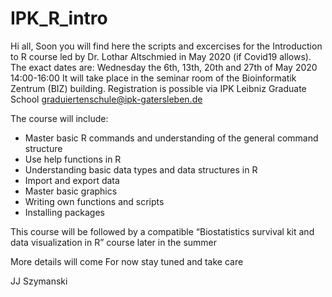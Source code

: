 # IPK_R_intro

Hi all, 
Soon you will find here the scripts and excercises for the Introduction to R course led by Dr. Lothar Altschmied in May 2020 (if Covid19 allows).
The exact dates are: Wednesday the 6th, 13th, 20th and 27th of May 2020  14:00-16:00 
It will take place in the seminar room of the Bioinformatik Zentrum (BIZ) building.
Registration is possible via IPK Leibniz Graduate School graduiertenschule@ipk-gatersleben.de

The course will include:

-	Master basic R commands and understanding of the general command structure
-	Use help functions in R
-	Understanding basic data types and data structures in R
-	Import and export data
-	Master basic graphics
-	Writing own functions and scripts
-	Installing packages

This course will be followed by a compatible “Biostatistics survival kit and data visualization in R” course later in the summer

More details will come
For now stay tuned and take care

JJ Szymanski
